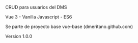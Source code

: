 CRUD para usuarios del DMS

Vue 3 - Vanilla Javascript - ES6

Se parte de proyecto base vue-base (dmeritano.github.com)

Version 1.0.0

